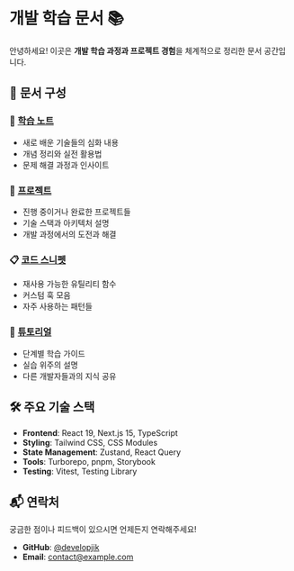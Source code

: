 # 개발 학습 문서 📚

안녕하세요! 이곳은 **개발 학습 과정과 프로젝트 경험**을 체계적으로 정리한 문서 공간입니다.

## 🎯 문서 구성

### 📖 [학습 노트](/docs/learning)
- 새로 배운 기술들의 심화 내용
- 개념 정리와 실전 활용법
- 문제 해결 과정과 인사이트

### 🚀 [프로젝트](/docs/projects)
- 진행 중이거나 완료한 프로젝트들
- 기술 스택과 아키텍처 설명
- 개발 과정에서의 도전과 해결

### 📋 [코드 스니펫](/docs/snippets)
- 재사용 가능한 유틸리티 함수
- 커스텀 훅 모음
- 자주 사용하는 패턴들

### 📝 [튜토리얼](/docs/tutorials)
- 단계별 학습 가이드
- 실습 위주의 설명
- 다른 개발자들과의 지식 공유

## 🛠️ 주요 기술 스택

- **Frontend**: React 19, Next.js 15, TypeScript
- **Styling**: Tailwind CSS, CSS Modules
- **State Management**: Zustand, React Query
- **Tools**: Turborepo, pnpm, Storybook
- **Testing**: Vitest, Testing Library

## 📬 연락처

궁금한 점이나 피드백이 있으시면 언제든지 연락해주세요!

- **GitHub**: [@developjik](https://github.com/developjik)
- **Email**: [contact@example.com](mailto:contact@example.com)